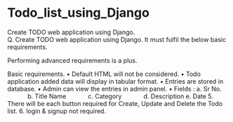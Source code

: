 # Todo_list_using_Django
 Create TODO web application using Django.       
Q. Create TODO web application using Django. It must fulfil the below basic requirements.
 
Performing advanced requirements is a plus. 

Basic requirements. 
•	Default HTML will not be considered.
•	Todo application added data will display in tabular format. 
•	Entries are stored in database.
•	Admin can view the entries in admin panel.
•	Fields :
 a. Sr No.
        b. Title Name
        c. Category
        d. Description
e.  Date
      5.   There will be each button required for Create, Update and Delete the Todo list.
      6.   login & signup not required.
      
